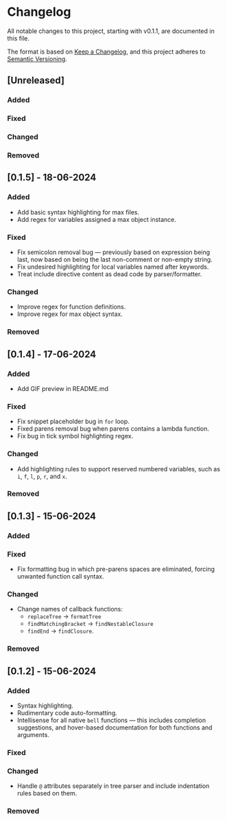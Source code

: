 # Changelog

All notable changes to this project, starting with v0.1.1, are documented in this file.

The format is based on [Keep a Changelog](https://keepachangelog.com/en/1.1.0/),
and this project adheres to [Semantic Versioning](https://semver.org/spec/v2.0.0.html).

## [Unreleased]

### Added

### Fixed

### Changed

### Removed

## [0.1.5] - 18-06-2024

### Added

- Add basic syntax highlighting for max files.
- Add regex for variables assigned a max object instance.

### Fixed

- Fix semicolon removal bug — previously based on expression being last, now based on being the last non-comment or non-empty string.
- Fix undesired highlighting for local variables named after keywords.
- Treat include directive content as dead code by parser/formatter.

### Changed

- Improve regex for function definitions.
- Improve regex for max object syntax.

### Removed

## [0.1.4] - 17-06-2024

### Added

- Add GIF preview in README.md

### Fixed

- Fix snippet placeholder bug in `for` loop.
- Fixed parens removal bug when parens contains a lambda function.
- Fix bug in tick symbol highlighting regex.

### Changed

- Add highlighting rules to support reserved numbered variables, such as `i`, `f`, `l`, `p`, `r`, and `x`.

### Removed

## [0.1.3] - 15-06-2024

### Added

### Fixed

- Fix formatting bug in which pre-parens spaces are eliminated, forcing unwanted function call syntax.

### Changed

- Change names of callback functions:
  - `replaceTree` -> `formatTree`
  - `findMatchingBracket` -> `findNestableClosure`
  - `findEnd` -> `findClosure`.

### Removed

## [0.1.2] - 15-06-2024

### Added

- Syntax highlighting.
- Rudimentary code auto-formatting.
- Intellisense for all native `bell` functions — this includes completion suggestions, and hover-based documentation for both functions and arguments.

### Fixed

### Changed

- Handle `@` attributes separately in tree parser and include indentation rules based on them.

### Removed
